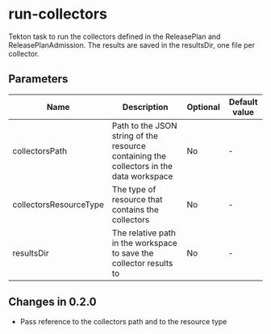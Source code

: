# run-collectors

Tekton task to run the collectors defined in the ReleasePlan and ReleasePlanAdmission. The results are saved in the resultsDir,
one file per collector.

## Parameters

| Name                   | Description                                                                             | Optional | Default value |
|------------------------|-----------------------------------------------------------------------------------------|----------|---------------|
| collectorsPath         | Path to the JSON string of the resource containing the collectors in the data workspace | No       | -             |
| collectorsResourceType | The type of resource that contains the collectors                                       | No       | -             |
| resultsDir             | The relative path in the workspace to save the collector results to                     | No       | -             |

## Changes in 0.2.0
* Pass reference to the collectors path and to the resource type